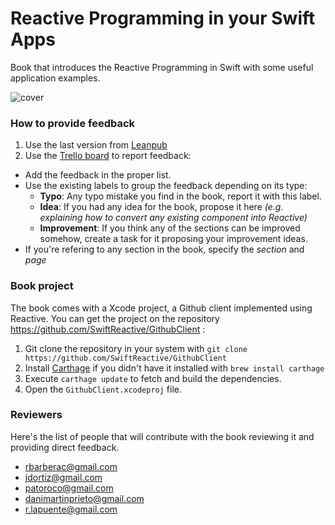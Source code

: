 # Reactive Programming in your Swift Apps
Book that introduces the Reactive Programming in Swift with some useful application examples.

![cover](https://github.com/SwiftReactive/reactive-programming-in-your-swift-apps/blob/master/assets/minicover.jpg?raw=true)

### How to provide feedback

1. Use the last version from [Leanpub](https://leanpub.com/reactiveprogrammingswift)
2. Use the [Trello board](https://trello.com/b/mqPuiSt2/book-reactive-programming-in-your-swift-apps) to report feedback:
  - Add the feedback in the proper list.
  - Use the existing labels to group the feedback depending on its type:
    - **Typo**: Any typo mistake you find in the book, report it with this label.
    - **Idea**: If you had any idea for the book, propose it here *(e.g. explaining how to convert any existing component into Reactive)*
    - **Improvement**: If you think any of the sections can be improved somehow, create a task for it proposing your improvement ideas.
  - If you're refering to any section in the book, specify the *section* and *page*

### Book project
The book comes with a Xcode project, a Github client implemented using Reactive. You can get the project on the repository https://github.com/SwiftReactive/GithubClient :

1. Git clone the repository in your system with `git clone https://github.com/SwiftReactive/GithubClient`
2. Install [Carthage](https://github.com/carthage/carthage) if you didn't have it installed with `brew install carthage`
3. Execute `carthage update` to fetch and build the dependencies.
4. Open the `GithubClient.xcodeproj` file.

### Reviewers
Here's the list of people that will contribute with the book reviewing it and providing direct feedback.
- rbarberac@gmail.com
- jdortiz@gmail.com
- patoroco@gmail.com
- danimartinprieto@gmail.com
- r.lapuente@gmail.com
